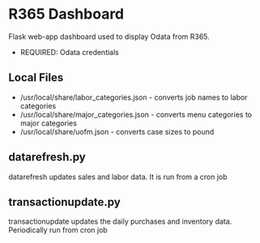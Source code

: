 # R365 Dashboard

Flask web-app dashboard used to display Odata from R365.

- REQUIRED: Odata credentials

## Local Files

- /usr/local/share/labor_categories.json - converts job names to labor categories
- /usr/local/share/major_categories.json - converts menu categories to major categories
- /usr/local/share/uofm.json - converts case sizes to pound

## datarefresh.py

datarefresh updates sales and labor data. It is run from a cron job

## transactionupdate.py

transactionupdate updates the daily purchases and inventory data. Periodically run from cron job
